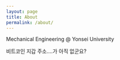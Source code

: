 ```yaml
---
layout: page
title: About
permalink: /about/
---
```


Mechanical Engineering @ Yonsei University

비트코인 지갑 주소....가 아직 없군요?
